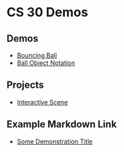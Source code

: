 # CS 30 Demos

## Demos
- [Bouncing Ball](01-ball)
- [Ball Object Notation](03-ball-object)

## Projects
- [Interactive Scene](02-scene)

## Example Markdown Link
- [Some Demonstration Title](01-demo-folder)
